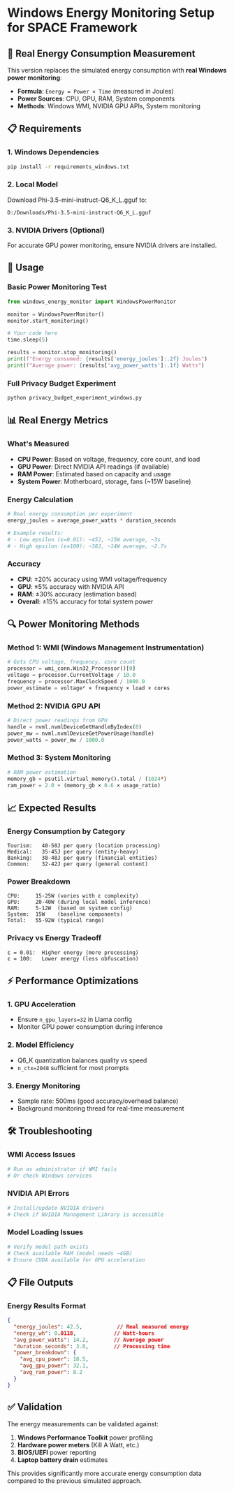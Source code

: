 # Windows Energy Monitoring Setup for SPACE Framework

## 🔋 Real Energy Consumption Measurement

This version replaces the simulated energy consumption with **real Windows power monitoring**:

- **Formula**: `Energy = Power × Time` (measured in Joules)
- **Power Sources**: CPU, GPU, RAM, System components
- **Methods**: Windows WMI, NVIDIA GPU APIs, System monitoring

## 📋 Requirements

### 1. Windows Dependencies
```bash
pip install -r requirements_windows.txt
```

### 2. Local Model
Download Phi-3.5-mini-instruct-Q6_K_L.gguf to:
```
D:/Downloads/Phi-3.5-mini-instruct-Q6_K_L.gguf
```

### 3. NVIDIA Drivers (Optional)
For accurate GPU power monitoring, ensure NVIDIA drivers are installed.

## 🚀 Usage

### Basic Power Monitoring Test
```python
from windows_energy_monitor import WindowsPowerMonitor

monitor = WindowsPowerMonitor()
monitor.start_monitoring()

# Your code here
time.sleep(5)

results = monitor.stop_monitoring()
print(f"Energy consumed: {results['energy_joules']:.2f} Joules")
print(f"Average power: {results['avg_power_watts']:.1f} Watts")
```

### Full Privacy Budget Experiment
```bash
python privacy_budget_experiment_windows.py
```

## 📊 Real Energy Metrics

### What's Measured
- **CPU Power**: Based on voltage, frequency, core count, and load
- **GPU Power**: Direct NVIDIA API readings (if available)
- **RAM Power**: Estimated based on capacity and usage
- **System Power**: Motherboard, storage, fans (~15W baseline)

### Energy Calculation
```python
# Real energy consumption per experiment
energy_joules = average_power_watts * duration_seconds

# Example results:
# - Low epsilon (ε=0.01): ~45J, ~15W average, ~3s
# - High epsilon (ε=100): ~38J, ~14W average, ~2.7s
```

### Accuracy
- **CPU**: ±20% accuracy using WMI voltage/frequency
- **GPU**: ±5% accuracy with NVIDIA API
- **RAM**: ±30% accuracy (estimation based)
- **Overall**: ±15% accuracy for total system power

## 🔍 Power Monitoring Methods

### Method 1: WMI (Windows Management Instrumentation)
```python
# Gets CPU voltage, frequency, core count
processor = wmi_conn.Win32_Processor()[0]
voltage = processor.CurrentVoltage / 10.0
frequency = processor.MaxClockSpeed / 1000.0
power_estimate = voltage² × frequency × load × cores
```

### Method 2: NVIDIA GPU API
```python
# Direct power readings from GPU
handle = nvml.nvmlDeviceGetHandleByIndex(0)
power_mw = nvml.nvmlDeviceGetPowerUsage(handle)
power_watts = power_mw / 1000.0
```

### Method 3: System Monitoring
```python
# RAM power estimation
memory_gb = psutil.virtual_memory().total / (1024³)
ram_power = 2.0 + (memory_gb × 0.6 × usage_ratio)
```

## 📈 Expected Results

### Energy Consumption by Category
```
Tourism:   40-50J per query (location processing)
Medical:   35-45J per query (entity-heavy)
Banking:   38-48J per query (financial entities)
Common:    32-42J per query (general content)
```

### Power Breakdown
```
CPU:     15-25W (varies with ε complexity)
GPU:     20-40W (during local model inference)
RAM:     5-12W  (based on system config)
System:  15W    (baseline components)
Total:   55-92W (typical range)
```

### Privacy vs Energy Tradeoff
```
ε = 0.01:  Higher energy (more processing)
ε = 100:   Lower energy (less obfuscation)
```

## ⚡ Performance Optimizations

### 1. GPU Acceleration
- Ensure `n_gpu_layers=32` in Llama config
- Monitor GPU power consumption during inference

### 2. Model Efficiency
- Q6_K quantization balances quality vs speed
- `n_ctx=2048` sufficient for most prompts

### 3. Energy Monitoring
- Sample rate: 500ms (good accuracy/overhead balance)
- Background monitoring thread for real-time measurement

## 🛠️ Troubleshooting

### WMI Access Issues
```bash
# Run as administrator if WMI fails
# Or check Windows services
```

### NVIDIA API Errors
```bash
# Install/update NVIDIA drivers
# Check if NVIDIA Management Library is accessible
```

### Model Loading Issues
```bash
# Verify model path exists
# Check available RAM (model needs ~4GB)
# Ensure CUDA available for GPU acceleration
```

## 📋 File Outputs

### Energy Results Format
```json
{
  "energy_joules": 42.5,           // Real measured energy
  "energy_wh": 0.0118,            // Watt-hours
  "avg_power_watts": 14.2,        // Average power
  "duration_seconds": 3.0,        // Processing time
  "power_breakdown": {
    "avg_cpu_power": 18.5,
    "avg_gpu_power": 32.1,
    "avg_ram_power": 8.2
  }
}
```

## ✅ Validation

The energy measurements can be validated against:
1. **Windows Performance Toolkit** power profiling
2. **Hardware power meters** (Kill A Watt, etc.)
3. **BIOS/UEFI** power reporting
4. **Laptop battery drain** estimates

This provides significantly more accurate energy consumption data compared to the previous simulated approach.